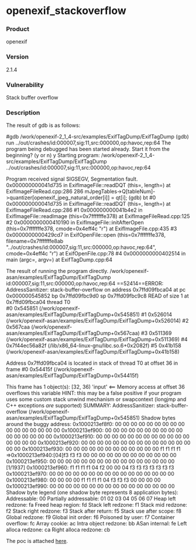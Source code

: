 # openexif_stackoverflow

### Product
openexif

### Version
2.1.4

### Vulnerability
Stack buffer overflow 

### Description

The result of gdb is as follows:

#gdb  /work/openexif-2_1_4-src/examples/ExifTagDump/ExifTagDump
(gdb) run ../out/crashes/id:000007,sig:11,src:000000,op:havoc,rep:64
The program being debugged has been started already.
Start it from the beginning? (y or n) y
Starting program: /work/openexif-2_1_4-src/examples/ExifTagDump/ExifTagDump ../out/crashes/id:000007,sig:11,src:000000,op:havoc,rep:64

Program received signal SIGSEGV, Segmentation fault.
0x000000000041d735 in ExifImageFile::readDQT (this=<optimized out>, length=<optimized out>) at ExifImageFileRead.cpp:286
286                         mJpegTables->Q[tableNum]->quantizer[openexif_jpeg_natural_order[i]] = qt[i];
(gdb) bt
#0  0x000000000041d735 in ExifImageFile::readDQT (this=<optimized out>, length=<optimized out>) at ExifImageFileRead.cpp:286
#1  0x000000000041b4e2 in ExifImageFile::readImage (this=0x7fffffffe378) at ExifImageFileRead.cpp:125
#2  0x0000000000410190 in ExifImageFile::initAfterOpen (this=0x7fffffffe378, cmode=0x4eff4c "r") at ExifImageFile.cpp:435
#3  0x0000000000429cd7 in ExifOpenFile::open (this=0x7fffffffe378, filename=0x7fffffffe8ab "../out/crashes/id:000007,sig:11,src:000000,op:havoc,rep:64", cmode=0x4eff4c "r") at ExifOpenFile.cpp:78
#4  0x0000000000402514 in main (argc=<optimized out>, argv=<optimized out>) at ExifTagDump.cpp:64


The result of running the program directly.
/work/openexif-asan/examples/ExifTagDump/ExifTagDump id:000007,sig:11,src:000000,op:havoc,rep:64
==52414==ERROR: AddressSanitizer: stack-buffer-overflow on address 0x7ffd09fbca04 at pc 0x000000545852 bp 0x7ffd09fbc9d0 sp 0x7ffd09fbc9c8
READ of size 1 at 0x7ffd09fbca04 thread T0                         
    #0 0x545851  (/work/openexif-asan/examples/ExifTagDump/ExifTagDump+0x545851)
    #1 0x526014  (/work/openexif-asan/examples/ExifTagDump/ExifTagDump+0x526014)
    #2 0x567caa  (/work/openexif-asan/examples/ExifTagDump/ExifTagDump+0x567caa)
    #3 0x511369  (/work/openexif-asan/examples/ExifTagDump/ExifTagDump+0x511369)
    #4 0x7f44ec56a82f  (/lib/x86_64-linux-gnu/libc.so.6+0x2082f)
    #5 0x41b158  (/work/openexif-asan/examples/ExifTagDump/ExifTagDump+0x41b158)

Address 0x7ffd09fbca04 is located in stack of thread T0 at offset 36 in frame
    #0 0x54415f  (/work/openexif-asan/examples/ExifTagDump/ExifTagDump+0x54415f)

  This frame has 1 object(s):
    [32, 36) 'input' <== Memory access at offset 36 overflows this variable
HINT: this may be a false positive if your program uses some custom stack unwind mechanism or swapcontext
      (longjmp and C++ exceptions *are* supported)
SUMMARY: AddressSanitizer: stack-buffer-overflow (/work/openexif-asan/examples/ExifTagDump/ExifTagDump+0x545851)
Shadow bytes around the buggy address:
  0x1000213ef8f0: 00 00 00 00 00 00 00 00 00 00 00 00 00 00 00 00
  0x1000213ef900: 00 00 00 00 00 00 00 00 00 00 00 00 00 00 00 00
  0x1000213ef910: 00 00 00 00 00 00 00 00 00 00 00 00 00 00 00 00
  0x1000213ef920: 00 00 00 00 00 00 00 00 00 00 00 00 00 00 00 00
  0x1000213ef930: 00 00 00 00 00 00 00 00 00 00 00 00 f1 f1 f1 f1
=>0x1000213ef940:[04]f3 f3 f3 00 00 00 00 00 00 00 00 00 00 00 00
0x1000213ef950: 00 00 00 00 00 00 00 00 00 00 00 00 00 00 00 00                                                                                                                                                                                                     [1/1937]
  0x1000213ef960: f1 f1 f1 f1 04 f2 00 00 04 f3 f3 f3 f3 f3 f3 f3
  0x1000213ef970: 00 00 00 00 00 00 00 00 00 00 00 00 00 00 00 00
  0x1000213ef980: 00 00 00 00 f1 f1 f1 f1 04 f3 f3 f3 00 00 00 00
  0x1000213ef990: 00 00 00 00 00 00 00 00 00 00 00 00 00 00 00 00
Shadow byte legend (one shadow byte represents 8 application bytes):
  Addressable:           00
  Partially addressable: 01 02 03 04 05 06 07
  Heap left redzone:       fa
  Freed heap region:       fd
  Stack left redzone:      f1
  Stack mid redzone:       f2
  Stack right redzone:     f3
  Stack after return:      f5
  Stack use after scope:   f8
  Global redzone:          f9
  Global init order:       f6
  Poisoned by user:        f7
  Container overflow:      fc
  Array cookie:            ac
  Intra object redzone:    bb
  ASan internal:           fe
  Left alloca redzone:     ca
  Right alloca redzone:    cb



The poc is attached [here](crash.jpg).
